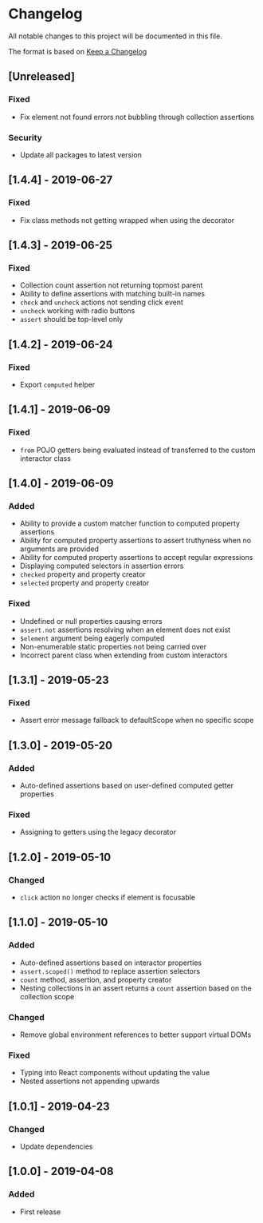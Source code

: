 # Changelog

All notable changes to this project will be documented in this file.

The format is based on [Keep a Changelog](http://keepachangelog.com/en/1.0.0/)

## [Unreleased]

### Fixed

- Fix element not found errors not bubbling through collection assertions

### Security

- Update all packages to latest version

## [1.4.4] - 2019-06-27

### Fixed

- Fix class methods not getting wrapped when using the decorator

## [1.4.3] - 2019-06-25

### Fixed

- Collection count assertion not returning topmost parent
- Ability to define assertions with matching built-in names
- `check` and `uncheck` actions not sending click event
- `uncheck` working with radio buttons
- `assert` should be top-level only

## [1.4.2] - 2019-06-24

### Fixed

- Export `computed` helper

## [1.4.1] - 2019-06-09

### Fixed

- `from` POJO getters being evaluated instead of transferred to the custom
  interactor class

## [1.4.0] - 2019-06-09

### Added

- Ability to provide a custom matcher function to computed property assertions
- Ability for computed property assertions to assert truthyness when no
  arguments are provided
- Ability for computed property assertions to accept regular expressions
- Displaying computed selectors in assertion errors
- `checked` property and property creator
- `selected` property and property creator

### Fixed

- Undefined or null properties causing errors
- `assert.not` assertions resolving when an element does not exist
- `$element` argument being eagerly computed
- Non-enumerable static properties not being carried over
- Incorrect parent class when extending from custom interactors

## [1.3.1] - 2019-05-23

### Fixed

- Assert error message fallback to defaultScope when no specific scope

## [1.3.0] - 2019-05-20

### Added

- Auto-defined assertions based on user-defined computed getter properties

### Fixed

- Assigning to getters using the legacy decorator

## [1.2.0] - 2019-05-10

### Changed

- `click` action no longer checks if element is focusable

## [1.1.0] - 2019-05-10

### Added

- Auto-defined assertions based on interactor properties
- `assert.scoped()` method to replace assertion selectors
- `count` method, assertion, and property creator
- Nesting collections in an assert returns a `count` assertion based on the
  collection scope

### Changed

- Remove global environment references to better support virtual DOMs

### Fixed

- Typing into React components without updating the value
- Nested assertions not appending upwards

## [1.0.1] - 2019-04-23

### Changed

- Update dependencies

## [1.0.0] - 2019-04-08

### Added

- First release
